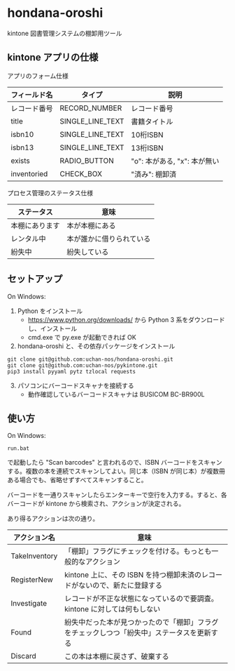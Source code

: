 # hondana-oroshi
kintone 図書管理システムの棚卸用ツール

## kintone アプリの仕様

アプリのフォーム仕様

| フィールド名 | タイプ           | 説明 |
|--------------|------------------|------|
| レコード番号 | RECORD_NUMBER    | レコード番号 |
| title        | SINGLE_LINE_TEXT | 書籍タイトル |
| isbn10       | SINGLE_LINE_TEXT | 10桁ISBN |
| isbn13       | SINGLE_LINE_TEXT | 13桁ISBN |
| exists       | RADIO_BUTTON     | "o": 本がある, "x": 本が無い |
| inventoried  | CHECK_BOX        | "済み": 棚卸済 |

プロセス管理のステータス仕様

| ステータス     | 意味 |
|----------------|------|
| 本棚にあります | 本が本棚にある |
| レンタル中     | 本が誰かに借りられている |
| 紛失中         | 紛失している |

## セットアップ

On Windows:

1. Python をインストール
    - https://www.python.org/downloads/ から Python 3 系をダウンロードし、インストール
    - cmd.exe で py.exe が起動できれば OK
2. hondana-oroshi と、その依存パッケージをインストール
```
git clone git@github.com:uchan-nos/hondana-oroshi.git
git clone git@github.com:uchan-nos/pykintone.git
pip3 install pyyaml pytz tzlocal requests
```
3. パソコンにバーコードスキャナを接続する
    - 動作確認しているバーコードスキャナは BUSICOM BC-BR900L
## 使い方

On Windows:

```
run.bat
```

で起動したら "Scan barcodes" と言われるので、ISBN バーコードをスキャンする。複数の本を連続でスキャンしてよい。同じ本（ISBN が同じ本）が複数冊ある場合でも、省略せずすべてスキャンすること。

バーコードを一通りスキャンしたらエンターキーで空行を入力する。すると、各バーコードが kintone から検索され、アクションが決定される。

あり得るアクションは次の通り。

| アクション名  | 意味 |
|---------------|------|
| TakeInventory | 「棚卸」フラグにチェックを付ける。もっとも一般的なアクション |
| RegisterNew   | kintone 上に、その ISBN を持つ棚卸未済のレコードがないので、新たに登録する |
| Investigate   | レコードが不正な状態になっているので要調査。kintone に対しては何もしない |
| Found         | 紛失中だった本が見つかったので「棚卸」フラグをチェックしつつ「紛失中」ステータスを更新する |
| Discard       | この本は本棚に戻さず、破棄する |
